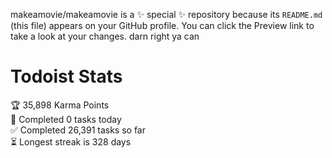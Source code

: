 makeamovie/makeamovie is a ✨ special ✨ repository because its `README.md` (this file) appears on your GitHub profile.
You can click the Preview link to take a look at your changes. darn right ya can

# Todoist Stats

<!-- TODO-IST:START -->
🏆  35,898 Karma Points           
🌸  Completed 0 tasks today           
✅  Completed 26,391 tasks so far           
⏳  Longest streak is 328 days
<!-- TODO-IST:END -->